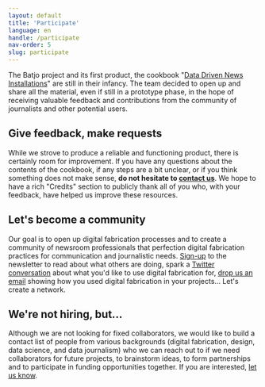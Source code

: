 ```yaml
---
layout: default
title: 'Participate'
language: en
handle: /participate
nav-order: 5
slug: participate
---
```


The Batjo project and its first product, the cookbook "[Data Driven News Installations](/cookbook)" are still in their infancy. The team decided to open up and share all the material, even if still in a prototype phase, in the hope of receiving valuable feedback and contributions from the community of journalists and other potential users. 


## Give feedback, make requests

While we strove to produce a reliable and functioning product, there is certainly room for improvement. If you have any questions about the contents of the cookbook, if any steps are a bit unclear, or if you think something does not make sense, **do not hesitate to [contact us](mailto:info@batjo.eu)**. We hope to have a rich "Credits" section to publicly thank all of you who, with your feedback, have helped us improve these resources. 


## Let's become a community

Our goal is to open up digital fabrication processes and to create a community of newsroom professionals that perfection digital fabrication practices for communication and journalistic needs. [Sign-up](https://tinyletter.com/TheBatjoTeam) to the newsletter to read about what others are doing,  spark a [Twitter conversation](https://www.twitter.com/batjo_data) about what you'd like to use digital fabrication for, [drop us an email](mailto:info@batjo.eu) showing how you used digital fabrication in your projects... Let's create a network.


## We're not hiring, but...

Although we are not looking for fixed collaborators, we would like to build a contact list of people from various backgrounds (digital fabrication, design, data science, and data journalism) who we can reach out to if we need collaborators for future projects, to brainstorm ideas, to form partnerships and to participate in funding opportunities together. If you are interested, [let us know](mailto:info@batjo.eu).